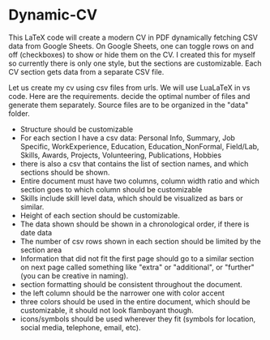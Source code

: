 # Dynamic-CV
This LaTeX code will create a modern CV in PDF dynamically fetching CSV data from Google Sheets. On Google Sheets, one can toggle rows on and off (checkboxes) to show or hide them on the CV. I created this for myself so currently there is only one style, but the sections are customizable. Each CV section gets data from a separate CSV file.

Let us create my cv using csv files from urls. We will use LuaLaTeX in vs code. Here are the requirements. decide the optimal number of files and generate them separately. Source files are to be organized in the "data" folder.  


- Structure should be customizable
- For each section I have a csv data: Personal Info, Summary, Job Specific, WorkExperience, Education, Education_NonFormal, Field/Lab, Skills, Awards, Projects, Volunteering, Publications, Hobbies
- there is also a csv that contains the list of section names, and which sections should be shown.
- Entire document must have two columns, column width ratio and which section goes to which column should be customizable
- Skills include skill level data, which should be visualized as bars or similar.
- Height of each section should be customizable.
- The data shown should be shown in a chronological order, if there is date data
- The number of csv rows shown in each section should be limited by the section area
- Information that did not fit the first page should go to a similar section on next page called something like "extra" or "additional", or "further" (you can be creative in naming).
- section formatting should be consistent throughout the document.
- the left column should be the narrower one with color accent
- three colors should be used in the entire document, which should be customizable, it should not look flamboyant though.
- icons/symbols should be used wherever they fit (symbols for location, social media, telephone, email, etc).
